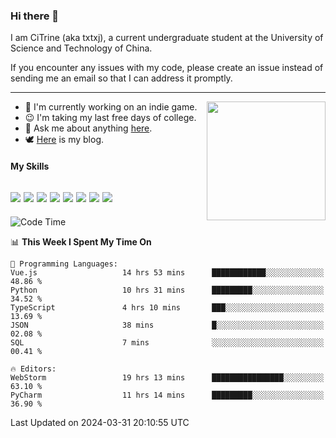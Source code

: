### Hi there 👋

I am CiTrine (aka txtxj), a current undergraduate student at the University of Science and Technology of China.

If you encounter any issues with my code, please create an issue instead of sending me an email so that I can address it promptly.

---

<img align="right" height="190" src="http://github-profile-summary-cards.vercel.app/api/cards/stats?username=txtxj&theme=vue">

- 🌱 I'm currently working on an indie game.
- 😉 I'm taking my last free days of college.
- 💬 Ask me about anything [here](https://github.com/txtxj/txtxj/issues).
- 🕊️ [Here](https://txtxj.top) is my blog.

#### My Skills

![](https://img.shields.io/badge/Unity-000000?logo=unity&logoColor=fff)
![](https://img.shields.io/badge/C%23-239120?logo=csharp&logoColor=fff)
![](https://img.shields.io/badge/Python-3e74a2?logo=python&logoColor=fff)
![](https://img.shields.io/badge/C++-65318e?logo=cplusplus&logoColor=fff)
![](https://img.shields.io/badge/C-5654a2?logo=c&logoColor=fff)
![](https://img.shields.io/badge/Vue-4FC08D?logo=vuedotjs&logoColor=fff)
![](https://img.shields.io/badge/Blender-f5792a?logo=blender&logoColor=fff)
![](https://img.shields.io/badge/MS%20SQL-cc2927?logo=microsoftsqlserver&logoColor=fff)
---

<!--START_SECTION:waka-->
![Code Time](http://img.shields.io/badge/Code%20Time-1%2C742%20hrs%207%20mins-blue)

📊 **This Week I Spent My Time On** 

```text
💬 Programming Languages: 
Vue.js                   14 hrs 53 mins      ████████████░░░░░░░░░░░░░   48.86 % 
Python                   10 hrs 31 mins      █████████░░░░░░░░░░░░░░░░   34.52 % 
TypeScript               4 hrs 10 mins       ███░░░░░░░░░░░░░░░░░░░░░░   13.69 % 
JSON                     38 mins             █░░░░░░░░░░░░░░░░░░░░░░░░   02.08 % 
SQL                      7 mins              ░░░░░░░░░░░░░░░░░░░░░░░░░   00.41 % 

🔥 Editors: 
WebStorm                 19 hrs 13 mins      ████████████████░░░░░░░░░   63.10 % 
PyCharm                  11 hrs 14 mins      █████████░░░░░░░░░░░░░░░░   36.90 % 
```


 Last Updated on 2024-03-31 20:10:55 UTC
<!--END_SECTION:waka-->
